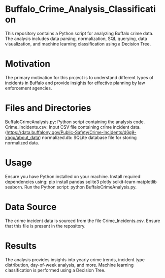 # Buffalo_Crime_Analysis_Classification
This repository contains a Python script for analyzing Buffalo crime data. The analysis includes data parsing, normalization, SQL querying, data visualization, and machine learning classification using a Decision Tree.

# Motivation
The primary motivation for this project is to understand different types of incidents in Buffalo and provide insights for effective planning by law enforcement agencies.

# Files and Directories
 BuffaloCrimeAnalysis.py: Python script containing the analysis code.
Crime_Incidents.csv: Input CSV file containing crime incident data. (https://data.buffalony.gov/Public-Safety/Crime-Incidents/d6g9-xbgu/about_data)
normalized.db: SQLite database file for storing normalized data.

# Usage
Ensure you have Python installed on your machine.
Install required dependencies using: pip install pandas sqlite3 plotly scikit-learn matplotlib seaborn.
Run the Python script: python BuffaloCrimeAnalysis.py.

# Data Source
The crime incident data is sourced from the file Crime_Incidents.csv. Ensure that this file is present in the repository.

# Results
The analysis provides insights into yearly crime trends, incident type distribution, day-of-week analysis, and more. Machine learning classification is performed using a Decision Tree.

